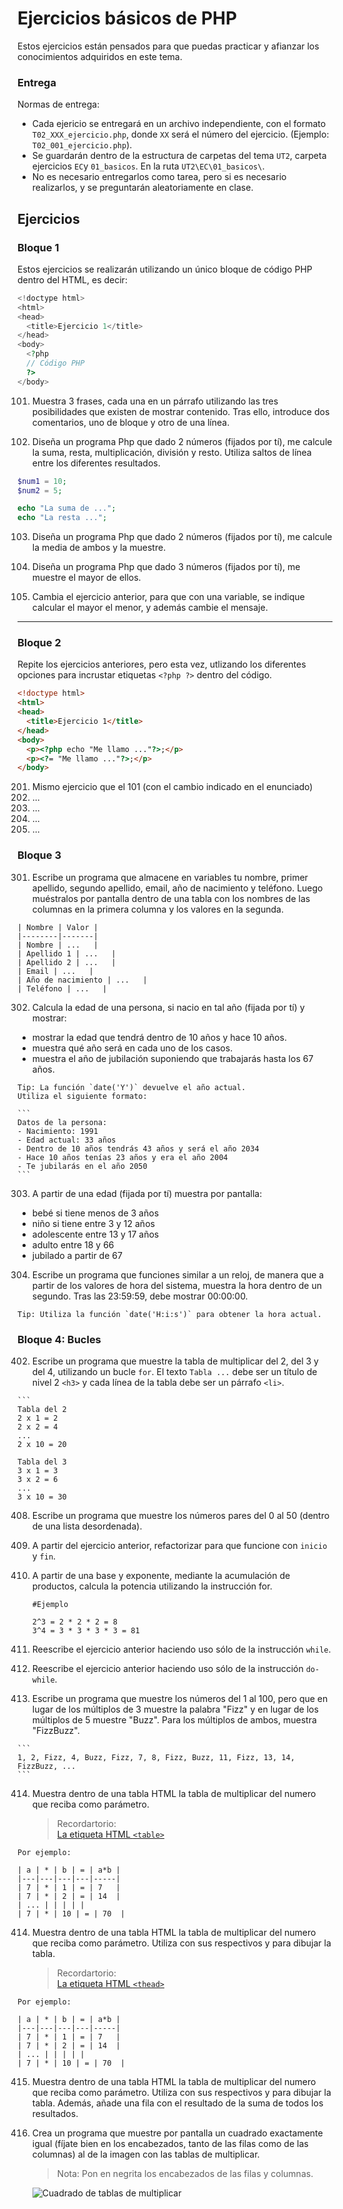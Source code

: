 # Ejercicios básicos de PHP

Estos ejercicios están pensados para que puedas practicar y afianzar los conocimientos adquiridos en este tema.

### Entrega

Normas de entrega:

- Cada ejericio se entregará en un archivo independiente, con el formato `T02_XXX_ejercicio.php`, donde `XX` será el número del ejercicio.  (Ejemplo: `T02_001_ejercicio.php`).
- Se guardarán dentro de la estructura de carpetas del tema `UT2`, carpeta ejercicios `EC`y `01_basicos`. En la ruta `UT2\EC\01_basicos\`.
- No es necesario entregarlos como tarea, pero si es necesario realizarlos, y se preguntarán aleatoriamente en clase.


## Ejercicios

### Bloque 1

Estos ejercicios se realizarán utilizando un único bloque de código PHP dentro del HTML, es decir:

```php	
<!doctype html>
<html>
<head>
  <title>Ejercicio 1</title>
</head>
<body>
  <?php
  // Código PHP
  ?>
</body>
```

101. Muestra 3 frases, cada una en un párrafo utilizando las tres posibilidades que existen de mostrar contenido. Tras ello, introduce dos comentarios, uno de bloque y otro de una línea.

102. Diseña un programa Php que dado 2 números (fijados por tí), me calcule la suma, resta, multiplicación, división y resto. Utiliza saltos de línea entre los diferentes resultados.

```php
$num1 = 10;
$num2 = 5;

echo "La suma de ...";
echo "La resta ...";

```

103. Diseña un programa Php que dado 2 números (fijados por tí), me calcule la media de ambos y la muestre.

104. Diseña un programa Php que dado 3 números (fijados por tí), me muestre el mayor de ellos.

105. Cambia el ejercicio anterior, para que con una variable, se indique calcular el mayor el menor, y además cambie el mensaje.

---

### Bloque 2

Repite los ejercicios anteriores, pero esta vez, utlizando los diferentes opciones para incrustar etiquetas `<?php ?>` dentro del código.

```html	
<!doctype html>
<html>
<head>
  <title>Ejercicio 1</title>
</head>
<body>
  <p><?php echo "Me llamo ..."?>;</p>
  <p><?= "Me llamo ..."?>;</p>
</body>
```

201. Mismo ejercicio que el 101 (con el cambio indicado en el enunciado) 
202. ...
203. ...
204. ...
205. ...
  

### Bloque 3

301. Escribe un programa que almacene en variables tu nombre, primer apellido, segundo apellido, email, año de nacimiento y teléfono. Luego muéstralos por pantalla dentro de una tabla con los nombres de las columnas en la primera columna y los valores en la segunda.

    | Nombre | Valor |
    |--------|-------|
    | Nombre | ...   |
    | Apellido 1 | ...   |
    | Apellido 2 | ...   |
    | Email | ...   |
    | Año de nacimiento | ...   |
    | Teléfono | ...   |


302. Calcula la edad de una persona, si nacio en tal año (fijada por tí) y mostrar:
   - mostrar la edad que tendrá dentro de 10 años y hace 10 años. 
   - muestra qué año será en cada uno de los casos. 
   - muestra el año de jubilación suponiendo que trabajarás hasta los 67 años.

    Tip: La función `date('Y')` devuelve el año actual.
    Utiliza el siguiente formato:

    ```
    Datos de la persona:
    - Nacimiento: 1991
    - Edad actual: 33 años
    - Dentro de 10 años tendrás 43 años y será el año 2034
    - Hace 10 años tenías 23 años y era el año 2004
    - Te jubilarás en el año 2050
    ```

303. A partir de una edad (fijada por tí) muestra por pantalla:

   - bebé si tiene menos de 3 años
   - niño si tiene entre 3 y 12 años
   - adolescente entre 13 y 17 años
   - adulto entre 18 y 66
   - jubilado a partir de 67

304. Escribe un programa que funciones similar a un reloj, de manera que a partir de los valores de hora del sistema, muestra la hora dentro de un segundo. Tras las 23:59:59, debe mostrar 00:00:00.

    Tip: Utiliza la función `date('H:i:s')` para obtener la hora actual.
    

### Bloque 4: Bucles


402.  Escribe un programa que muestre la tabla de multiplicar del 2, del 3 y del 4, utilizando un bucle `for`. El texto `Tabla ...` debe ser un título de nivel 2 `<h3>` y cada línea de la tabla debe ser un párrafo `<li>`.

    ```
    Tabla del 2
    2 x 1 = 2
    2 x 2 = 4
    ...
    2 x 10 = 20

    Tabla del 3
    3 x 1 = 3
    3 x 2 = 6
    ...
    3 x 10 = 30


408. Escribe un programa que muestre los números pares del 0 al 50 (dentro de una lista desordenada).

409. A partir del ejercicio anterior, refactorizar para que funcione con `inicio` y `fin`.

410. A partir de una base y exponente, mediante la acumulación de productos, calcula la potencia utilizando la instrucción for.
  
      ```
      #Ejemplo

      2^3 = 2 * 2 * 2 = 8
      3^4 = 3 * 3 * 3 * 3 = 81
      ```


411. Reescribe el ejercicio anterior haciendo uso sólo de la instrucción `while`.

412. Reescribe el ejercicio anterior haciendo uso sólo de la instrucción `do-while`.

413. Escribe un programa que muestre los números del 1 al 100, pero que en lugar de los múltiplos de 3 muestre la palabra "Fizz" y en lugar de los múltiplos de 5 muestre "Buzz". Para los múltiplos de ambos, muestra "FizzBuzz".

    ```
    1, 2, Fizz, 4, Buzz, Fizz, 7, 8, Fizz, Buzz, 11, Fizz, 13, 14, FizzBuzz, ...
    ```
414. Muestra dentro de una tabla HTML la tabla de multiplicar del numero que reciba como parámetro.
    
      > Recordartorio: <br>
      > [La etiqueta HTML `<table>`](https://lenguajehtml.com/html/tablas/etiqueta-html-table/)
    
    Por ejemplo:

    | a | * | b | = | a*b |
    |---|---|---|---|-----|
    | 7 | * | 1 | = | 7   |
    | 7 | * | 2 | = | 14  |
    | ... | | | | |
    | 7 | * | 10 | = | 70  |


414. Muestra dentro de una tabla HTML la tabla de multiplicar del numero que reciba como parámetro. Utiliza <thead> con sus respectivos <th> y <tbody> para dibujar la tabla.
    
      > Recordartorio: <br>
      > [La etiqueta HTML `<thead>`](https://lenguajehtml.com/html/tablas/organizacion-tablas/)
    
    Por ejemplo:

    | a | * | b | = | a*b |
    |---|---|---|---|-----|
    | 7 | * | 1 | = | 7   |
    | 7 | * | 2 | = | 14  |
    | ... | | | | |
    | 7 | * | 10 | = | 70  |


415. Muestra dentro de una tabla HTML la tabla de multiplicar del numero que reciba como parámetro. Utiliza <thead> con sus respectivos <th> y <tbody> para dibujar la tabla. Además, añade una fila con el resultado de la suma de todos los resultados.

416. Crea un programa que muestre por pantalla un cuadrado exactamente igual (fíjate bien en los encabezados, tanto de las filas como de las columnas) al de la imagen con las tablas de multiplicar.
     
      > Nota: Pon en negrita los encabezados de las filas y columnas.

      ![Cuadrado de tablas de multiplicar](https://jssdocente.github.io/dwes2425d/imagenes/02/02p228.png)

  